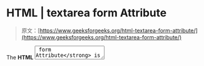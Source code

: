 # HTML | textarea form Attribute

> 原文：[https://www.geeksforgeeks.org/html-textarea-form-attribute/](https://www.geeksforgeeks.org/html-textarea-form-attribute/)

The **HTML <textarea> form Attribute** is used to *specify the one or more forms that the <Textarea> element belongs to*.
**Syntax: **

```html
<Textarea form="form_id"> 
```

**Attribute Values: **

*   **form_id:** It Contains the value i.e *form_id* which specify the one or more  form that the Textarea element belongs to. The value of this attribute should be id of the <form> element.

**Example: **

## html

```html
<!DOCTYPE html>
<html>

<head>
    <title>Textarea Form Attribute</title>
    <style>
    }
    fieldset {
        width: 50%;
        margin-left: 22%;
    }
    h1 {
        color: green;
    }
    </style>
</head>

<body>
    <center>
        <h1>GeeksforGeeks</h1>
        <h2><textarea> form Attribute</h2>
        <textarea form="mygeeks" cols="20" ;>
            GeeksForGeeks. A computer science portal for Geeks
        </textarea>
        <br>
        <form id="mygeeks">
            Name:
            <input type="text" name="usrname">
            <input type="submit">
        </form>
    </center>
</body>

</html>
```

**Output:** 

![](img/aeb9bc4da33f3f41c874b9200f1ecb8a.png)

**Supported Browsers:** The browser supported by **HTML <Textarea>form Attribute** are listed below: 

*   Google Chrome
*   Internet Explorer 10.0 +
*   Firefox
*   Opera
*   Safari